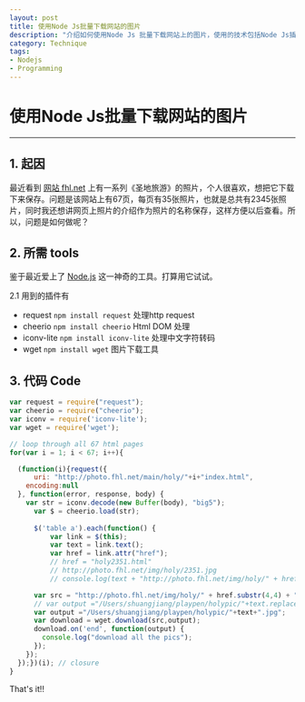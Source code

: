 ```yaml
--- 
layout: post
title: 使用Node Js批量下载网站的图片
description: "介绍如何使用Node Js 批量下载网站上的图片，使用的技术包括Node Js插件的使用，编码转换，HTML DOM处理，Javascript 闭包等等。"
category: Technique
tags: 
- Nodejs
- Programming
---
```




# 使用Node Js批量下载网站的图片

----------------

## 1. 起因

最近看到 [网站 fhl.net](http://photo.fhl.net/main/holy/index.html) 上有一系列《圣地旅游》的照片，个人很喜欢，想把它下载下来保存。问题是该网站上有67页，每页有35张照片，也就是总共有2345张照片，同时我还想讲网页上照片的介绍作为照片的名称保存，这样方便以后查看。所以，问题是如何做呢？

## 2. 所需 tools
鉴于最近爱上了 [Node.js](http://nodejs.org/) 这一神奇的工具。打算用它试试。

2.1 用到的插件有

- request `npm install request`  处理http request
- cheerio `npm install cheerio`  Html DOM 处理
- iconv-lite `npm install iconv-lite`  处理中文字符转码
- wget `npm install wget`  图片下载工具


## 3. 代码 Code 


```Javascript
var request = require("request");
var cheerio = require("cheerio");
var iconv = require('iconv-lite');
var wget = require('wget');

// loop through all 67 html pages
for(var i = 1; i < 67; i++){

  (function(i){request({
      uri: "http://photo.fhl.net/main/holy/"+i+"index.html",
    encoding:null
  }, function(error, response, body) {
    var str = iconv.decode(new Buffer(body), "big5");
      var $ = cheerio.load(str);
     
      $('table a').each(function() {
          var link = $(this);
          var text = link.text();
          var href = link.attr("href");
          // href = "holy2351.html"
          // http://photo.fhl.net/img/holy/2351.jpg
          // console.log(text + "http://photo.fhl.net/img/holy/" + href.substr(4,4) + ".jpg");

      var src = "http://photo.fhl.net/img/holy/" + href.substr(4,4) + ".jpg";
      // var output ="/Users/shuangjiang/playpen/holypic/"+text.replace(/\s+/g,"");
      var output ="/Users/shuangjiang/playpen/holypic/"+text+".jpg";
      var download = wget.download(src,output);
      download.on('end', function(output) {
        console.log("download all the pics");
      });
    });
  });})(i); // closure
}
```

That's it!!


